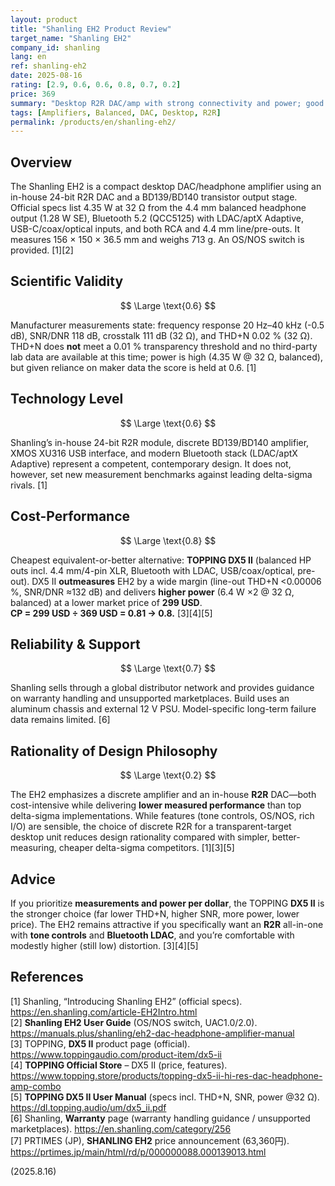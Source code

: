 ```yaml
---
layout: product
title: "Shanling EH2 Product Review"
target_name: "Shanling EH2"
company_id: shanling
lang: en
ref: shanling-eh2
date: 2025-08-16
rating: [2.9, 0.6, 0.6, 0.8, 0.7, 0.2]
price: 369
summary: "Desktop R2R DAC/amp with strong connectivity and power; good value but clearly undercut on specs and price by TOPPING's DX5 II"
tags: [Amplifiers, Balanced, DAC, Desktop, R2R]
permalink: /products/en/shanling-eh2/
---
```

## Overview

The Shanling EH2 is a compact desktop DAC/headphone amplifier using an in-house 24-bit R2R DAC and a BD139/BD140 transistor output stage. Official specs list 4.35 W at 32 Ω from the 4.4 mm balanced headphone output (1.28 W SE), Bluetooth 5.2 (QCC5125) with LDAC/aptX Adaptive, USB-C/coax/optical inputs, and both RCA and 4.4 mm line/pre-outs. It measures 156 × 150 × 36.5 mm and weighs 713 g. An OS/NOS switch is provided. [1][2]

## Scientific Validity

$$ \Large \text{0.6} $$

Manufacturer measurements state: frequency response 20 Hz–40 kHz (-0.5 dB), SNR/DNR 118 dB, crosstalk 111 dB (32 Ω), and THD+N 0.02 % (32 Ω). THD+N does **not** meet a 0.01 % transparency threshold and no third-party lab data are available at this time; power is high (4.35 W @ 32 Ω, balanced), but given reliance on maker data the score is held at 0.6. [1]

## Technology Level

$$ \Large \text{0.6} $$

Shanling’s in-house 24-bit R2R module, discrete BD139/BD140 amplifier, XMOS XU316 USB interface, and modern Bluetooth stack (LDAC/aptX Adaptive) represent a competent, contemporary design. It does not, however, set new measurement benchmarks against leading delta-sigma rivals. [1]

## Cost-Performance

$$ \Large \text{0.8} $$

Cheapest equivalent-or-better alternative: **TOPPING DX5 II** (balanced HP outs incl. 4.4 mm/4-pin XLR, Bluetooth with LDAC, USB/coax/optical, pre-out). DX5 II **outmeasures** EH2 by a wide margin (line-out THD+N <0.00006 %, SNR/DNR ≈132 dB) and delivers **higher power** (6.4 W ×2 @ 32 Ω, balanced) at a lower market price of **299 USD**.  
**CP = 299 USD ÷ 369 USD = 0.81 → 0.8.** [3][4][5]

## Reliability & Support

$$ \Large \text{0.7} $$

Shanling sells through a global distributor network and provides guidance on warranty handling and unsupported marketplaces. Build uses an aluminum chassis and external 12 V PSU. Model-specific long-term failure data remains limited. [6]

## Rationality of Design Philosophy

$$ \Large \text{0.2} $$

The EH2 emphasizes a discrete amplifier and an in-house **R2R** DAC—both cost-intensive while delivering **lower measured performance** than top delta-sigma implementations. While features (tone controls, OS/NOS, rich I/O) are sensible, the choice of discrete R2R for a transparent-target desktop unit reduces design rationality compared with simpler, better-measuring, cheaper delta-sigma competitors. [1][3][5]

## Advice

If you prioritize **measurements and power per dollar**, the TOPPING **DX5 II** is the stronger choice (far lower THD+N, higher SNR, more power, lower price). The EH2 remains attractive if you specifically want an **R2R** all-in-one with **tone controls** and **Bluetooth LDAC**, and you’re comfortable with modestly higher (still low) distortion. [3][4][5]

## References

[1] Shanling, “Introducing Shanling EH2” (official specs). https://en.shanling.com/article-EH2Intro.html  
[2] **Shanling EH2 User Guide** (OS/NOS switch, UAC1.0/2.0). https://manuals.plus/shanling/eh2-dac-headphone-amplifier-manual  
[3] TOPPING, **DX5 II** product page (official). https://www.toppingaudio.com/product-item/dx5-ii  
[4] **TOPPING Official Store** – DX5 II (price, features). https://www.topping.store/products/topping-dx5-ii-hi-res-dac-headphone-amp-combo  
[5] **TOPPING DX5 II User Manual** (specs incl. THD+N, SNR, power @32 Ω). https://dl.topping.audio/um/dx5_ii.pdf  
[6] Shanling, **Warranty** page (warranty handling guidance / unsupported marketplaces). https://en.shanling.com/category/256  
[7] PRTIMES (JP), **SHANLING EH2** price announcement (63,360円). https://prtimes.jp/main/html/rd/p/000000088.000139013.html

(2025.8.16)

